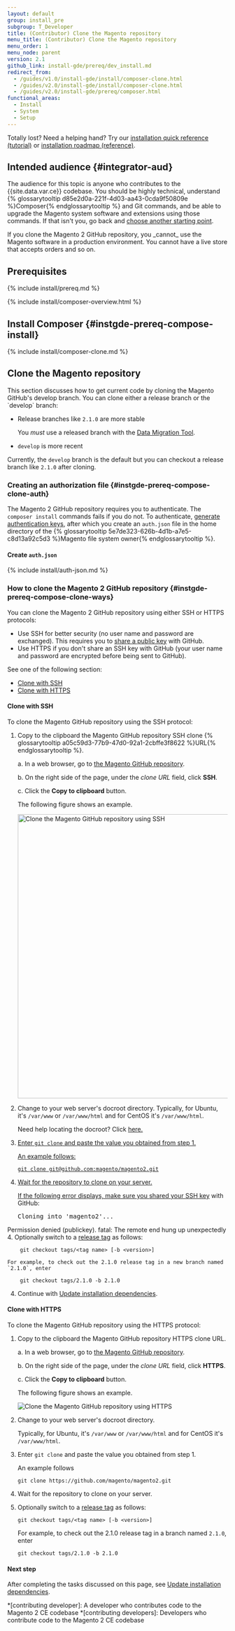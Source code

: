 ```yaml
---
layout: default
group: install_pre
subgroup: T_Developer
title: (Contributor) Clone the Magento repository
menu_title: (Contributor) Clone the Magento repository
menu_order: 1
menu_node: parent
version: 2.1
github_link: install-gde/prereq/dev_install.md
redirect_from:
  - /guides/v1.0/install-gde/install/composer-clone.html
  - /guides/v2.0/install-gde/install/composer-clone.html
  - /guides/v2.0/install-gde/prereq/composer.html
functional_areas:
  - Install
  - System
  - Setup
---
```


<div class="bs-callout bs-callout-tip">
  <p>Totally lost? Need a helping hand? Try our <a href="{{page.baseurl}}install-gde/install-quick-ref.html">installation quick reference (tutorial)</a> or <a href="{{page.baseurl}}install-gde/install-roadmap_part1.html">installation roadmap (reference)</a>.</p>
</div>

## Intended audience {#integrator-aud}
The audience for this topic is anyone who contributes to the {{site.data.var.ce}} codebase. You should be highly technical, understand {% glossarytooltip d85e2d0a-221f-4d03-aa43-0cda9f50809e %}Composer{% endglossarytooltip %} and Git commands, and be able to upgrade the Magento system software and extensions using those commands. If that isn't you, go back and <a href="{{page.baseurl}}install-gde/bk-install-guide.html">choose another starting point</a>.

<div class="bs-callout bs-callout-warning" markdown="1">
If you clone the Magento 2 GitHub repository, you _cannot_ use the Magento software in a production environment. You cannot have a live store that accepts orders and so on.
</div>

## Prerequisites
{% include install/prereq.md %}

{% include install/composer-overview.html %}

## Install Composer {#instgde-prereq-compose-install}
{% include install/composer-clone.md %}

<h2 id="instgde-prereq-compose-clone">Clone the Magento repository</h2>
This section discusses how to get current code by cloning the Magento GitHub's develop branch. You can clone either a release branch or the `develop` branch:

*	Release branches like `2.1.0` are more stable

	You *must* use a released branch with the <a href="{{page.baseurl}}migration/bk-migration-guide.html">Data Migration Tool</a>.
*	`develop` is more recent

Currently, the `develop` branch is the default but you can checkout a release branch like `2.1.0` after cloning.

### Creating an authorization file {#instgde-prereq-compose-clone-auth}
The Magento 2 GitHub repository requires you to authenticate. The `composer install` commands fails if you do not. To authenticate, <a href="{{page.baseurl}}install-gde/prereq/connect-auth.html">generate authentication keys</a>, after which you create an `auth.json` file in the home directory of the {% glossarytooltip 5e7de323-626b-4d1b-a7e5-c8d13a92c5d3 %}Magento file system owner{% endglossarytooltip %}.

#### Create `auth.json`
{% include install/auth-json.md %}

### How to clone the Magento 2 GitHub repository {#instgde-prereq-compose-clone-ways}
You can clone the Magento 2 GitHub repository using either SSH or HTTPS protocols:

*	Use SSH for better security (no user name and password are exchanged). This requires you to <a href="https://help.github.com/articles/generating-ssh-keys/" target="&#95;blank">share a public key</a> with GitHub.
*	Use HTTPS if you don't share an SSH key with GitHub (your user name and password are encrypted before being sent to GitHub).

See one of the following section:

*	<a href="#instgde-prereq-compose-clone-ssh">Clone with SSH</a>
*	<a href="#instgde-prereq-compose-clone-https">Clone with HTTPS</a>

<h4 id="instgde-prereq-compose-clone-ssh">Clone with SSH</h4>

To clone the Magento GitHub repository using the SSH protocol:

1.	Copy to the clipboard the Magento GitHub repository SSH clone {% glossarytooltip a05c59d3-77b9-47d0-92a1-2cbffe3f8622 %}URL{% endglossarytooltip %}.

	a.	In a web browser, go to <a href="https://github.com/magento/magento2" target="&#95;blank">the Magento GitHub repository</a>.

	b.	On the right side of the page, under the *clone URL* field, click **SSH**.

	c.	Click the **Copy to clipboard** button.

	The following figure shows an example.

	<p><img src="{{ site.baseurl }}common/images/install_mage2_clone-ssh.png" width="650px" alt="Clone the Magento GitHub repository using SSH"></p>

1.	Change to your web server's docroot directory.
	Typically, for Ubuntu, it's `/var/www` or `/var/www/html` and for CentOS it's `/var/www/html`.

	Need help locating the docroot? Click <a href="{{page.baseurl}}install-gde/basics/basics_docroot.html">here.

2.	Enter `git clone` and paste the value you obtained from step 1.

	An example follows:

		git clone git@github.com:magento/magento2.git

3.	Wait for the repository to clone on your server.

	<div class="bs-callout bs-callout-info" id="info">
		<p>If the following error displays, make sure you <a href="https://help.github.com/articles/generating-ssh-keys/" target="&#95;blank">shared your SSH key</a> with GitHub: </p>
			<pre>Cloning into 'magento2'...
Permission denied (publickey).
fatal: The remote end hung up unexpectedly</pre>
	</div>
4.	Optionally switch to a <a href="https://github.com/magento/magento2/tags" target="&#95;blank">release tag</a> as follows:

		git checkout tags/<tag name> [-b <version>]

	For example, to check out the 2.1.0 release tag in a new branch named `2.1.0`, enter

		git checkout tags/2.1.0 -b 2.1.0

4.	Continue with <a href="{{page.baseurl}}install-gde/install/prepare-install.html">Update installation dependencies</a>.

<h4 id="instgde-prereq-compose-clone-https">Clone with HTTPS</h4>

To clone the Magento GitHub repository using the HTTPS protocol:

1.	Copy to the clipboard the Magento GitHub repository HTTPS clone URL.

	a.	In a web browser, go to <a href="https://github.com/magento/magento2" target="&#95;blank">the Magento GitHub repository</a>.

	b.	On the right side of the page, under the *clone URL* field, click **HTTPS**.

	c.	Click the **Copy to clipboard** button.

	The following figure shows an example.

	<p><img src="{{ site.baseurl }}common/images/install_mage2_clone-https.png" alt="Clone the Magento GitHub repository using HTTPS"></p>

1.	Change to your web server's docroot directory.

	Typically, for Ubuntu, it's `/var/www` or `/var/www/html` and for CentOS it's `/var/www/html`.

2.	Enter `git clone` and paste the value you obtained from step 1.

	An example follows

		git clone https://github.com/magento/magento2.git
3.	Wait for the repository to clone on your server.

4.	Optionally switch to a <a href="https://github.com/magento/magento2/tags" target="&#95;blank">release tag</a> as follows:

		git checkout tags/<tag name> [-b <version>]

	For example, to check out the 2.1.0 release tag in a branch named `2.1.0`, enter

		git checkout tags/2.1.0 -b 2.1.0

#### Next step
After completing the tasks discussed on this page, see <a href="{{page.baseurl}}install-gde/install/prepare-install.html">Update installation dependencies</a>.



<!-- ABBREVIATIONS -->

*[contributing developer]: A developer who contributes code to the Magento 2 CE codebase
*[contributing developers]: Developers who contribute code to the Magento 2 CE codebase
